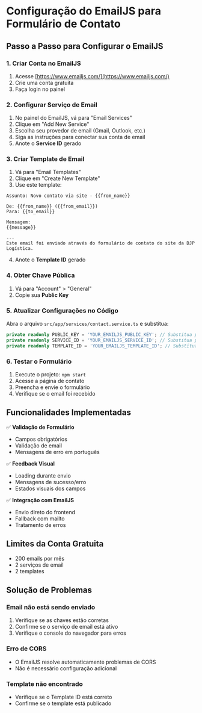 # Configuração do EmailJS para Formulário de Contato

## Passo a Passo para Configurar o EmailJS

### 1. Criar Conta no EmailJS
1. Acesse [https://www.emailjs.com/](https://www.emailjs.com/)
2. Crie uma conta gratuita
3. Faça login no painel

### 2. Configurar Serviço de Email
1. No painel do EmailJS, vá para "Email Services"
2. Clique em "Add New Service"
3. Escolha seu provedor de email (Gmail, Outlook, etc.)
4. Siga as instruções para conectar sua conta de email
5. Anote o **Service ID** gerado

### 3. Criar Template de Email
1. Vá para "Email Templates"
2. Clique em "Create New Template"
3. Use este template:

```
Assunto: Novo contato via site - {{from_name}}

De: {{from_name}} ({{from_email}})
Para: {{to_email}}

Mensagem:
{{message}}

---
Este email foi enviado através do formulário de contato do site da DJP Logística.
```

4. Anote o **Template ID** gerado

### 4. Obter Chave Pública
1. Vá para "Account" > "General"
2. Copie sua **Public Key**

### 5. Atualizar Configurações no Código
Abra o arquivo `src/app/services/contact.service.ts` e substitua:

```typescript
private readonly PUBLIC_KEY = 'YOUR_EMAILJS_PUBLIC_KEY'; // Substitua pela sua chave pública
private readonly SERVICE_ID = 'YOUR_EMAILJS_SERVICE_ID'; // Substitua pelo ID do seu serviço
private readonly TEMPLATE_ID = 'YOUR_EMAILJS_TEMPLATE_ID'; // Substitua pelo ID do seu template
```

### 6. Testar o Formulário
1. Execute o projeto: `npm start`
2. Acesse a página de contato
3. Preencha e envie o formulário
4. Verifique se o email foi recebido

## Funcionalidades Implementadas

✅ **Validação de Formulário**
- Campos obrigatórios
- Validação de email
- Mensagens de erro em português

✅ **Feedback Visual**
- Loading durante envio
- Mensagens de sucesso/erro
- Estados visuais dos campos

✅ **Integração com EmailJS**
- Envio direto do frontend
- Fallback com mailto
- Tratamento de erros

## Limites da Conta Gratuita
- 200 emails por mês
- 2 serviços de email
- 2 templates

## Solução de Problemas

### Email não está sendo enviado
1. Verifique se as chaves estão corretas
2. Confirme se o serviço de email está ativo
3. Verifique o console do navegador para erros

### Erro de CORS
- O EmailJS resolve automaticamente problemas de CORS
- Não é necessário configuração adicional

### Template não encontrado
- Verifique se o Template ID está correto
- Confirme se o template está publicado
